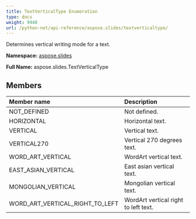 ```yaml
---
title: TextVerticalType Enumeration
type: docs
weight: 9940
url: /python-net/api-reference/aspose.slides/textverticaltype/
---
```


Determines vertical writing mode for a text.

**Namespace:** [aspose.slides](/slides/python-net/api-reference/aspose.slides/)

**Full Name:** aspose.slides.TextVerticalType



## **Members**
|**Member name**|**Description**|
| :- | :- |
|NOT_DEFINED|Not defined.|
|HORIZONTAL|Horizontal text.|
|VERTICAL|Vertical text.|
|VERTICAL270|Vertical 270 degrees text.|
|WORD_ART_VERTICAL|WordArt vertical text.|
|EAST_ASIAN_VERTICAL|East asian vertical text.|
|MONGOLIAN_VERTICAL|Mongolian vertical text.|
|WORD_ART_VERTICAL_RIGHT_TO_LEFT|WordArt vertical right to left text.|
